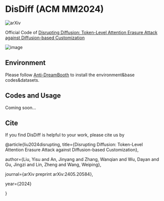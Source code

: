 # DisDiff  (ACM MM2024)

![arXiv](https://img.shields.io/badge/arxiv-2405.20584-brightgreen?style=flat&link=https%3A%2F%2Farxiv.org%2Fabs%2F2405.2058)

Official Code of [Disrupting Diffusion: Token-Level Attention Erasure Attack against Diffusion-based Customization](https://arxiv.org/abs/2405.20584)


![image](https://github.com/user-attachments/assets/12a97d59-db3a-4ebc-8f96-855f0c371af4)


## Environment
Please follow [Anti-DreamBooth](https://github.com/VinAIResearch/Anti-DreamBooth) to install the environment&base codes&datasets.

## Codes and Usage
Coming soon...

## Cite
If you find DisDiff is helpful to your work, please cite us by


@article{liu2024disrupting,
  title={Disrupting Diffusion: Token-Level Attention Erasure Attack against Diffusion-based Customization},
  
  author={Liu, Yisu and An, Jinyang and Zhang, Wanqian and Wu, Dayan and Gu, Jingzi and Lin, Zheng and Wang, Weiping},
  
  journal={arXiv preprint arXiv:2405.20584},
  
  year={2024}
  
}
